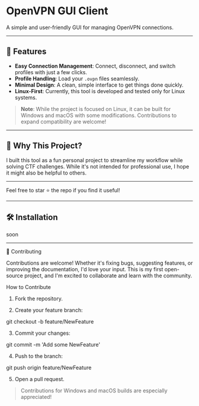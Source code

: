 # OpenVPN GUI Client
A simple and user-friendly GUI for managing OpenVPN connections.

---

## 🚀 Features

- **Easy Connection Management**: Connect, disconnect, and switch profiles with just a few clicks.
- **Profile Handling**: Load your `.ovpn` files seamlessly.
- **Minimal Design**: A clean, simple interface to get things done quickly.
- **Linux-First**: Currently, this tool is developed and tested only for Linux systems.  

> **Note**: While the project is focused on Linux, it can be built for Windows and macOS with some modifications. Contributions to expand compatibility are welcome!

---

## 🌟 Why This Project?

I built this tool as a fun personal project to streamline my workflow while solving CTF challenges. While it's not intended for professional use, I hope it might also be helpful to others.


---

Feel free to star ⭐ the repo if you find it useful!

---


## 🛠️ Installation

soon

---

🤝 Contributing

Contributions are welcome!
Whether it's fixing bugs, suggesting features, or improving the documentation, I'd love your input. This is my first open-source project, and I'm excited to collaborate and learn with the community.

How to Contribute

1. Fork the repository.


2. Create your feature branch:

git checkout -b feature/NewFeature


3. Commit your changes:

git commit -m 'Add some NewFeature'


4. Push to the branch:

git push origin feature/NewFeature


5. Open a pull request.



> Contributions for Windows and macOS builds are especially appreciated!

